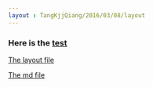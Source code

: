 ```yaml
---
layout : TangKjjQiang/2016/03/08/layout
---
```


### Here is the [test](https://github.com/bigdata-mindstorms/jekyll-playground/blob/gh-pages/public/TangKjjQiang/2016/03/08/index.html)

[The layout file](https://github.com/bigdata-mindstorms/jekyll-playground/new/gh-pages/public/TangKjjQiang/2016/03/08/layout.html)

[The md file](https://github.com/bigdata-mindstorms/jekyll-playground/new/gh-pages/public/TangKjjQiang/2016/03/08/index.md)

